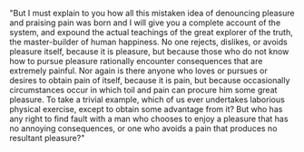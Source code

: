 "But I must explain to you how all this mistaken idea of denouncing pleasure and praising pain was born
and I will give you a complete account of the system, and expound the actual teachings of the great explorer
of the truth, the master-builder of human happiness. No one rejects, dislikes, or avoids pleasure itself,
because it is pleasure, but because those who do not know how to pursue pleasure rationally encounter
consequences that are extremely painful. Nor again is there anyone who loves or pursues or desires to obtain
pain of itself, because it is pain, but because occasionally circumstances occur in which toil and pain can
procure him some great pleasure. To take a trivial example, which of us ever undertakes laborious physical
exercise, except to obtain some advantage from it? But who has any right to find fault with a man who chooses
to enjoy a pleasure that has no annoying consequences, or one who avoids a pain that produces no resultant
pleasure?"